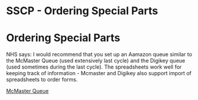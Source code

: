 # SSCP - Ordering Special Parts

# Ordering Special Parts

NHS says: I would recommend that you set up an Aamazon queue similar to the McMaster Queue (used extensively last cycle) and the Digikey queue (used sometimes during the last cycle). The spreadsheets work well for keeping track of information - Mcmaster and Digikey also support import of spreadsheets to order forms.

[ McMaster Queue](https://docs.google.com/spreadsheet/ccc?key=0AivfkhXIXYy-dEl2Qzg3OWFNOXpiN19vLVlOTlVVamc&usp=drive_web#gid=0)

